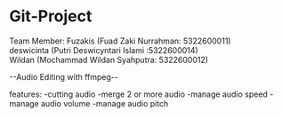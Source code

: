 # Git-Project
Team Member:
Fuzakis (Fuad Zaki Nurrahman: 5322600011) <br>
deswicinta (Putri Deswicyntari Islami :5322600014) <br>
Wildan (Mochammad Wildan Syahputra: 5322600012) <br>

--Audio Editing with ffmpeg-- <br>

features: 
-cutting audio
-merge 2 or more audio
-manage audio speed
-manage audio volume
-manage audio pitch

